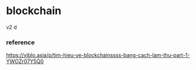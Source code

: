 # blockchain
v2
d
### reference
https://viblo.asia/p/tim-hieu-ve-blockchainssss-bang-cach-lam-thu-part-1-YWOZr07Y5Q0



